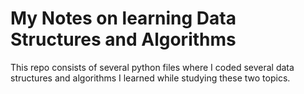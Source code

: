 # My Notes on learning Data Structures and Algorithms

This repo consists of several python files where I coded several data structures and
algorithms I learned while studying these two topics.
